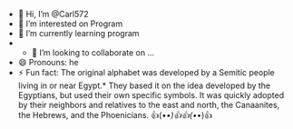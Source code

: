 - 👋 Hi, I’m @Carl572
- 👀 I’m interested on Program 
- 🌱 I’m currently learning program
- - 💞️ I’m looking to collaborate on ...
- 😄 Pronouns: he
- ⚡ Fun fact: The original alphabet was developed by a Semitic people living in or near Egypt.* They based it on the idea developed by the Egyptians, but used their own specific symbols. It was quickly adopted by their neighbors and relatives to the east and north, the Canaanites, the Hebrews, and the Phoenicians.
👍(•_•)👍👍(•_•)👍
<!---
Carl572/Carl572 is a ✨ special ✨ repository because its `README.md` (this file) appears on your GitHub profile.
You can click the Preview link to take a look at your changes.
--->

